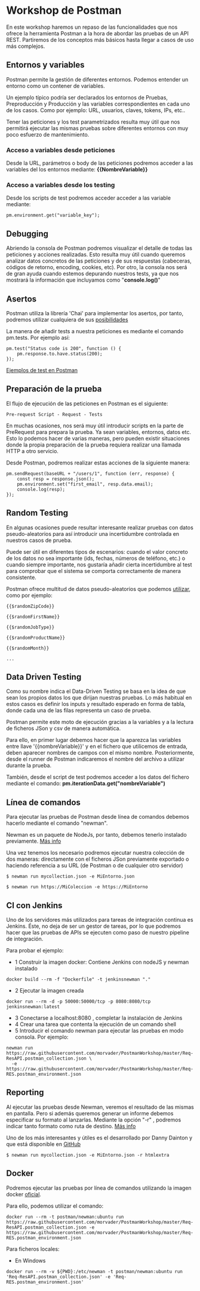 # Workshop de Postman
En este workshop haremos un repaso de las funcionalidades que nos ofrece la herramienta Postman a la hora de abordar las pruebas de un API REST.
Partiremos de los conceptos más básicos hasta llegar a casos de uso más complejos.

## Entornos y variables
Postman permite la gestión de diferentes entornos. Podemos entender un entorno como un contener de variables. 

Un ejemplo típico podría ser declarados los entornos de Pruebas, Preproducción y Producción y las variables correspondientes en cada uno de los casos. Como por ejemplo: URL, usuarios, claves, tokens, IPs, etc..

Tener las peticiones y los test parametrizados resulta muy útil que nos permitirá ejecutar las mismas pruebas sobre diferentes entornos con muy poco esfuerzo de mantenimiento.

### Acceso a variables desde peticiones
Desde la URL, parámetros o body de las peticiones podremos acceder a las variables del los entornos mediante: <b>{{NombreVariable}}</b>

### Acceso a variables desde los testing
Desde los scripts de test podremos acceder acceder a las variable mediante: 

`pm.environment.get("variable_key");
`
## Debugging
Abriendo la consola de Postman podremos visualizar el detalle de todas las peticiones y acciones realizadas.
Esto resulta muy útil cuando queremos analizar datos concretos de las peticiones y de sus respuestas (cabeceras, códigos de retorno, encoding, cookies, etc). 
Por otro, la consola nos será de gran ayuda cuando estemos depurando nuestros tests, ya que nos mostrará la información que incluyamos como "<b>console.log()</b>"

## Asertos
Postman utiliza la librería 'Chai' para implementar los asertos, por tanto, podremos utilizar cualquiera de sus [posibilidades](https://www.chaijs.com/api/bdd/)

La manera de añadir tests a nuestra peticiones es mediante el comando pm.tests. Por ejemplo así:

```
pm.test("Status code is 200", function () {
    pm.response.to.have.status(200);
});
```

[Ejemplos de test en Postman](https://learning.getpostman.com/docs/postman/scripts/test-examples/)

## Preparación de la prueba
El flujo de ejecución de las peticiones en Postman es el siguiente:

`Pre-request Script - Request - Tests`

En muchas ocasiones, nos será muy útil introducir scripts en la parte de PreRequest para prepara la prueba. Ya sean variables, entornos, datos etc. Esto lo podemos hacer de varias maneras, pero pueden existir situaciones donde la propia preparación de la prueba requiera realizar una llamada HTTP a otro servicio.

Desde Postman, podremos realizar estas acciones de la siguiente manera:

```
pm.sendRequest(baseURL + "/users/1", function (err, response) {   
    const resp = response.json();  
    pm.environment.set("first_email", resp.data.email);
    console.log(resp);
}); 
```

## Random Testing
En algunas ocasiones puede resultar interesante realizar pruebas con datos pseudo-aleatorios para así introducir una incertidumbre controlada en nuestros casos de prueba. 

Puede ser útil en diferentes tipos de escenarios: cuando el valor concreto de los datos no sea importante (ids, fechas, números de teléfono, etc.) o cuando siempre importante, nos gustaría añadir cierta incertidumbre al test para comprobar que el sistema se comporta correctamente de manera consistente.

Postman ofrece multitud de datos pseudo-aleatorios que podemos [utilizar](https://learning.getpostman.com/docs/postman/variables-and-environments/variables-list/), como por ejemplo:

```
{{$randomZipCode}}

{{$randomFirstName}}

{{$randomJobType}}

{{$randomProductName}}

{{$randomMonth}}

...
```


## Data Driven Testing
Como su nombre indica el Data-Driven Testing se basa en la idea de que sean los propios datos los que dirijan nuestras pruebas. Lo más habitual en estos casos es definir los inputs y resultado esperado en forma de tabla, donde cada una de las filas representa un caso de prueba.

Postman permite este moto de ejecución gracias a la variables y a la lectura de ficheros JSon y csv de manera automática.

Para ello, en primer lugar debemos hacer que la aparezca las variables entre llave '{{nombreVariable}}' y en el fichero que utilicemos de entrada, deben aparecer nombres de campos con el mismo nombre. Posteriormente, desde el runner de Postman indicaremos el nombre del archivo a utilizar durante la prueba.

También, desde el script de test podremos acceder a los datos del fichero mediante el comando: <b>pm.iterationData.get("nombreVariable")</b>

## Línea de comandos
Para ejecutar las pruebas de Postman desde línea de comandos debemos hacerlo mediante el comando "newman".

Newman es un paquete de NodeJs, por tanto, debemos tenerlo instalado previamente. [Más info](https://learning.getpostman.com/docs/postman/collection-runs/command-line-integration-with-newman/)

Una vez tenemos los necesario podremos ejecutar nuestra colección de dos maneras: directamente con el ficheros JSon previamente exportado o haciendo referencia a su URL (de Postman o de cualquier otro servidor)

`$ newman run mycollection.json -e MiEntorno.json
`

`$ newman run https://MiColeccion -e https://MiEntorno
`
## CI con Jenkins
Uno de los servidores más utilizados para tareas de integración continua es Jenkins. Éste, no deja de ser un gestor de tareas, por lo que podremos hacer que las pruebas de APIs se ejecuten como paso de nuestro pipeline de integración.

Para probar el ejemplo:
- 1 Construir la imagen docker: Contiene Jenkins con nodeJS y newman instalado

`docker build --rm -f "Dockerfile" -t jenkinsnewman "."
`
- 2 Ejecutar la imagen creada

`docker run --rm -d -p 50000:50000/tcp -p 8080:8080/tcp jenkinsnewman:latest
`
- 3 Conectarse a localhost:8080 , completar la instalación de Jenkins 
- 4 Crear una tarea que contenta la ejecución de un comando shell
- 5 Introducir el comando newman para ejecutar las pruebas en modo consola. Por ejemplo:
  
 ```
newman run https://raw.githubusercontent.com/morvader/PostmanWorkshop/master/Req-ResAPI.postman_collection.json \
   -e https://raw.githubusercontent.com/morvader/PostmanWorkshop/master/Req-RES.postman_environment.json
 ```

## Reporting
Al ejecutar las pruebas desde Newman, veremos el resultado de las mismas en pantalla. Pero si además queremos generar un informe debemos especificar su formato al lanzarlas. Mediante la opción "-r" , podremos indicar tanto formato como ruta de destino. [Más info](https://www.npmjs.com/package/newman#reporters)

Uno de los más interesantes y útiles es el desarrollado por Danny Dainton y que está disponible en [GitHub](https://github.com/DannyDainton/newman-reporter-htmlextra)

`$ newman run mycollection.json -e MiEntorno.json -r htmlextra
`

## Docker
Podremos ejecutar las pruebas por línea de comandos utilizando la imagen docker [oficial](https://github.com/postmanlabs/newman/tree/develop/docker/).

Para ello, podemos utilizar el comando:

```
docker run --rm -t postman/newman:ubuntu run https://raw.githubusercontent.com/morvader/PostmanWorkshop/master/Req-ResAPI.postman_collection.json -e https://raw.githubusercontent.com/morvader/PostmanWorkshop/master/Req-RES.postman_environment.json
```

Para ficheros locales:
- En Windows
```
docker run --rm -v ${PWD}:/etc/newman -t postman/newman:ubuntu run 'Req-ResAPI.postman_collection.json' -e 'Req-RES.postman_environment.json'
```

